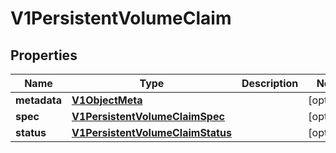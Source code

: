 

# V1PersistentVolumeClaim

## Properties

Name | Type | Description | Notes
------------ | ------------- | ------------- | -------------
**metadata** | [**V1ObjectMeta**](V1ObjectMeta.md) |  |  [optional]
**spec** | [**V1PersistentVolumeClaimSpec**](V1PersistentVolumeClaimSpec.md) |  |  [optional]
**status** | [**V1PersistentVolumeClaimStatus**](V1PersistentVolumeClaimStatus.md) |  |  [optional]



